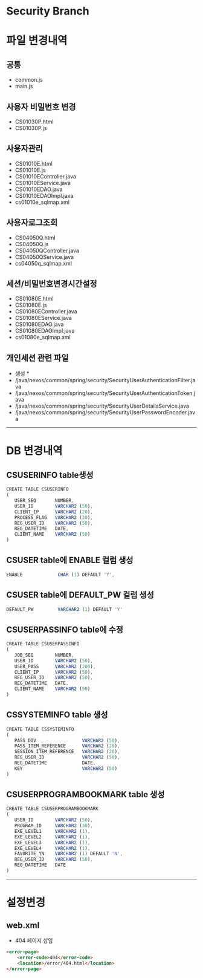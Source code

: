 # Security Branch


# 파일 변경내역

## 공통
* common.js
* main.js

## 사용자 비밀번호 변경
* CS01030P.html
* CS01030P.js

## 사용자관리
* CS01010E.html
* CS01010E.js
* CS01010EController.java
* CS01010EService.java
* CS01010EDAO.java
* CS01010EDAOImpl.java
* cs01010e_sqlmap.xml

## 사용자로그조회
* CS04050Q.html
* CS04050Q.js
* CS04050QController.java
* CS04050QService.java
* cs04050q_sqlmap.xml

## 세션/비밀번호변경시간설정
* CS01080E.html
* CS01080E.js
* CS01080EController.java
* CS01080EService.java
* CS01080EDAO.java  
* CS01080EDAOImpl.java
* cs01080e_sqlmap.xml

## 개인세션 관련 파일
* 생성 *
* /java/nexos/common/spring/security/SecurityUserAuthenticationFilter.java
* /java/nexos/common/spring/security/SecurityUserAuthenticationToken.java
* /java/nexos/common/spring/security/SecurityUserDetailsService.java
* /java/nexos/common/spring/security/SecurityUserPasswordEncoder.java



---
# DB 변경내역
## CSUSERINFO table생성
```javascript
CREATE TABLE CSUSERINFO
(
   USER_SEQ       NUMBER,
   USER_ID        VARCHAR2 (50),
   CLIENT_IP      VARCHAR2 (20),
   PROCESS_FLAG   VARCHAR2 (20),
   REG_USER_ID    VARCHAR2 (50),
   REG_DATETIME   DATE,
   CLIENT_NAME    VARCHAR2 (50)
)
```

## CSUSER table에 ENABLE 컬럼 생성
```javascript
ENABLE             CHAR (1) DEFAULT 'Y',
```
## CSUSER table에 DEFAULT_PW 컬럼 생성
```javascript
DEFAULT_PW         VARCHAR2 (1) DEFAULT 'Y'
```

## CSUSERPASSINFO table에 수정
```javascript
CREATE TABLE CSUSERPASSINFO
(
   JOB_SEQ        NUMBER,
   USER_ID        VARCHAR2 (50),
   USER_PASS      VARCHAR2 (200),
   CLIENT_IP      VARCHAR2 (50),
   REG_USER_ID    VARCHAR2 (50),
   REG_DATETIME   DATE,
   CLIENT_NAME    VARCHAR2 (50)
)
```

## CSSYSTEMINFO table 생성
```javascript
CREATE TABLE CSSYSTEMINFO
(
   PASS_DIV                 VARCHAR2 (50),
   PASS_ITEM_REFERENCE      VARCHAR2 (20),
   SESSION_ITEM_REFERENCE   VARCHAR2 (20),
   REG_USER_ID              VARCHAR2 (50),
   REG_DATETIME             DATE,
   KEY                      VARCHAR2 (50)
)
```

## CSUSERPROGRAMBOOKMARK table 생성
```javascript
CREATE TABLE CSUSERPROGRAMBOOKMARK
(
   USER_ID        VARCHAR2 (50),
   PROGRAM_ID     VARCHAR2 (30),
   EXE_LEVEL1     VARCHAR2 (1),
   EXE_LEVEL2     VARCHAR2 (1),
   EXE_LEVEL3     VARCHAR2 (1),
   EXE_LEVEL4     VARCHAR2 (1),
   FAVORITE_YN    VARCHAR2 (1) DEFAULT 'N',
   REG_USER_ID    VARCHAR2 (50),
   REG_DATETIME   DATE
)
```

---
# 설정변경
## web.xml
* 404 페이지 삽입
```html
<error-page>
	<error-code>404</error-code>
	<location>/error/404.html</location>
</error-page>
```




